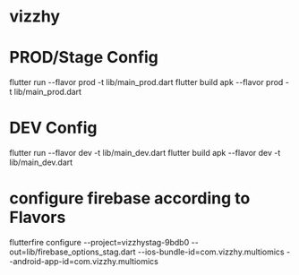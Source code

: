 # vizzhy

# PROD/Stage Config

flutter run --flavor prod -t lib/main_prod.dart
flutter build apk --flavor prod -t lib/main_prod.dart

# DEV Config

flutter run --flavor dev -t lib/main_dev.dart
flutter build apk --flavor dev -t lib/main_dev.dart

# configure firebase according to Flavors

flutterfire configure --project=vizzhystag-9bdb0 --out=lib/firebase_options_stag.dart --ios-bundle-id=com.vizzhy.multiomics --android-app-id=com.vizzhy.multiomics
